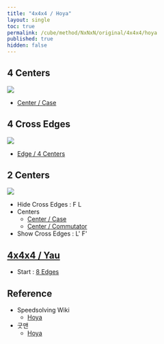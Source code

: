 ```yaml
---
title: "4x4x4 / Hoya"
layout: single
toc: true
permalink: /cube/method/NxNxN/original/4x4x4/hoya
published: true
hidden: false
---
```


<head>
  <base target="_blank">
  <style>
    img {
      max-width: 250px;
    }
  </style>
</head>



## 4 Centers

<a href="https://alpha.twizzle.net/edit/?puzzle=4x4x4&stickering=centers-only&setup-alg=F+L+2R+U+2R%27+U%27+2L%27+U2+2L+L%27+F%27">
  <img src="https://user-images.githubusercontent.com/92285528/216597225-c9740cda-6dd2-4848-99cf-ca6ea8250b29.png">
</a>

- [Center / Case](/cube/method/NxNxN/original/4x4x4/center/case)
  


## 4 Cross Edges

<a href="https://alpha.twizzle.net/edit/?puzzle=4x4x4&stickering=Cross&setup-alg=F+L+2R+U+2R%27+U%27+2L%27+U2+2L+L%27+F%27">
  <img src="https://user-images.githubusercontent.com/92285528/216597426-d7462bb7-4dcb-40c8-8591-77f1a949cbbb.png">
</a>

- [Edge / 4 Centers](/cube/method/NxNxN/original/4x4x4/edge/4_centers)



## 2 Centers

<a href="https://alpha.twizzle.net/edit/?puzzle=4x4x4&stickering=Cross">
  <img src="https://user-images.githubusercontent.com/92285528/215302124-11889ddc-6cc8-4fef-8eca-3012f42ba13f.png">
</a>

- Hide Cross Edges : F L
- Centers
  - [Center / Case](/cube/method/NxNxN/original/4x4x4/center/case)
  - [Center / Commutator](/cube/method/NxNxN/original/4x4x4/center/commutator)
- Show Cross Edges : L' F'



## [4x4x4 / Yau](/cube/method/NxNxN/original/4x4x4/yau)

- Start : [8 Edges](/cube/method/NxNxN/original/4x4x4/yau#8-edges)



## Reference

- Speedsolving Wiki
  - [Hoya](https://www.speedsolving.com/wiki/index.php/Hoya_method)
- 굿맨
  - [Hoya](https://youtu.be/k9dNU6h8g5o)
